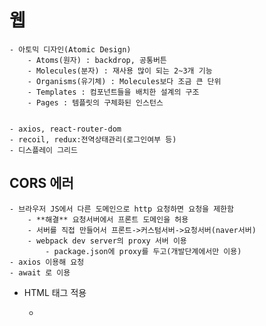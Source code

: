 # 웹

    - 아토믹 디자인(Atomic Design)
        - Atoms(원자) : backdrop, 공통버튼
        - Molecules(분자) : 재사용 많이 되는 2~3개 기능
        - Organisms(유기체) : Molecules보다 조금 큰 단위
        - Templates : 컴포넌트들을 배치한 설계의 구조
        - Pages : 템플릿의 구체화된 인스턴스


    - axios, react-router-dom
    - recoil, redux:전역상태관리(로그인여부 등)
    - 디스플레이 그리드

## CORS 에러

    - 브라우저 JS에서 다른 도메인으로 http 요청하면 요청을 제한함
        - **해결** 요청서버에서 프론트 도메인을 허용
        - 서버를 직접 만들어서 프론트->커스텀서버->요청서버(naver서버)
        - webpack dev server의 proxy 서버 이용
            - package.json에 proxy를 두고(개발단계에서만 이용)
    - axios 이용해 요청
    - await 로 이용

- HTML 태그 적용

  - <Title dangerouslySetInnerHTML={{ __html: title }} />

- Nav바 활용: useLocation, Outlet
- axios 인스터스
